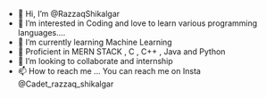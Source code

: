 - 👋 Hi, I’m @RazzaqShikalgar
- 👀 I’m interested in Coding and love to learn various programming languages....
- 🌱 I’m currently learning Machine Learning
- 🚀 Proficient in MERN STACK , C , C++ , Java and Python 
- 💞️ I’m looking to collaborate and internship 
- 📫 How to reach me ... You can reach me on Insta @Cadet_razzaq_shikalgar

<!---
RazzaqShikalgar/RazzaqShikalgar is a ✨ special ✨ repository because its `README.md` (this file) appears on your GitHub profile.
You can click the Preview link to take a look at your changes.
--->
